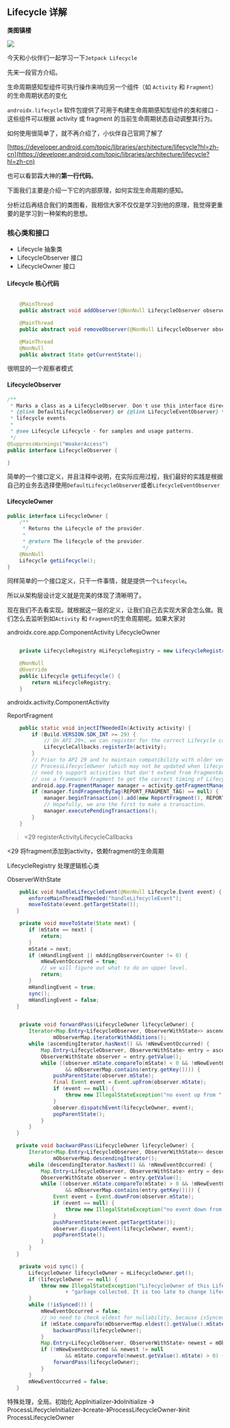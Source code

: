 ## Lifecycle 详解

**类图镇楼**

![](https://mmbiz.qpic.cn/mmbiz_png/ibExRe3rl9wdiazGJDm28uz1Tuq3JicxAVWf9m8dxSuibqviarWt4loUyXZ1X02pVypZokymqBmsxCkZavib4FeGb9EA/0?wx_fmt=png)

今天和小伙伴们一起学习一下`Jetpack Lifecycle`

先来一段官方介绍。

生命周期感知型组件可执行操作来响应另一个组件（如 `Activity` 和 `Fragment`）的生命周期状态的变化

`androidx.lifecycle` 软件包提供了可用于构建生命周期感知型组件的类和接口 - 这些组件可以根据 activity 或 fragment 的当前生命周期状态自动调整其行为。

如何使用很简单了，就不再介绍了，小伙伴自己官网了解了

[https://developer.android.com/topic/libraries/architecture/lifecycle?hl=zh-cn](https://developer.android.com/topic/libraries/architecture/lifecycle?hl=zh-cn)

也可以看郭霖大神的**第一行代码**。

下面我们主要是介绍一下它的内部原理，如何实现生命周期的感知。

分析过后再结合我们的类图看，我相信大家不仅仅是学习到他的原理，我觉得更重要的是学习到一种架构的思想。

### 核心类和接口

* Lifecycle 抽象类
* LifecycleObserver 接口
* LifecycleOwner 接口

#### Lifecycle 核心代码

```java

    @MainThread
    public abstract void addObserver(@NonNull LifecycleObserver observer);

    @MainThread
    public abstract void removeObserver(@NonNull LifecycleObserver observer);

    @MainThread
    @NonNull
    public abstract State getCurrentState();
```

很明显的一个观察者模式


#### LifecycleObserver

```java
/**
 * Marks a class as a LifecycleObserver. Don't use this interface directly. Instead implement either
 * {@link DefaultLifecycleObserver} or {@link LifecycleEventObserver} to be notified about
 * lifecycle events.
 *
 * @see Lifecycle Lifecycle - for samples and usage patterns.
 */
@SuppressWarnings("WeakerAccess")
public interface LifecycleObserver {

}
```

简单的一个接口定义，并且注释中说明，在实际应用过程，我们最好的实践是根据自己的业务去选择使用`DefaultLifecycleObserver`或者`LifecycleEventObserver`


#### LifecycleOwner

```java
public interface LifecycleOwner {
    /**
     * Returns the Lifecycle of the provider.
     *
     * @return The lifecycle of the provider.
     */
    @NonNull
    Lifecycle getLifecycle();
}
```

同样简单的一个接口定义，只干一件事情，就是提供一个`Lifecycle`。

所以从架构层设计定义就是完美的体现了清晰明了。

现在我们不去看实现。就根据这一层的定义，让我们自己去实现大家会怎么做。我们怎么去监听到如`Activity` 和 `Fragment`的生命周期呢。如果大家对

androidx.core.app.ComponentActivity LifecycleOwner

```java

    private LifecycleRegistry mLifecycleRegistry = new LifecycleRegistry(this);

    @NonNull
    @Override
    public Lifecycle getLifecycle() {
        return mLifecycleRegistry;
    }
```

androidx.activity.ComponentActivity


ReportFragment





```java
    public static void injectIfNeededIn(Activity activity) {
        if (Build.VERSION.SDK_INT >= 29) {
            // On API 29+, we can register for the correct Lifecycle callbacks directly
            LifecycleCallbacks.registerIn(activity);
        }
        // Prior to API 29 and to maintain compatibility with older versions of
        // ProcessLifecycleOwner (which may not be updated when lifecycle-runtime is updated and
        // need to support activities that don't extend from FragmentActivity from support lib),
        // use a framework fragment to get the correct timing of Lifecycle events
        android.app.FragmentManager manager = activity.getFragmentManager();
        if (manager.findFragmentByTag(REPORT_FRAGMENT_TAG) == null) {
            manager.beginTransaction().add(new ReportFragment(), REPORT_FRAGMENT_TAG).commit();
            // Hopefully, we are the first to make a transaction.
            manager.executePendingTransactions();
        }
    }
```

 >=29 registerActivityLifecycleCallbacks

 <29 将fragment添加到activity，依赖fragment的生命周期
 
 
 LifecycleRegistry 处理逻辑核心类
 
 ObserverWithState
 
 
 
 ```java
     public void handleLifecycleEvent(@NonNull Lifecycle.Event event) {
        enforceMainThreadIfNeeded("handleLifecycleEvent");
        moveToState(event.getTargetState());
    }
 ```
 
 ```java
     private void moveToState(State next) {
        if (mState == next) {
            return;
        }
        mState = next;
        if (mHandlingEvent || mAddingObserverCounter != 0) {
            mNewEventOccurred = true;
            // we will figure out what to do on upper level.
            return;
        }
        mHandlingEvent = true;
        sync();
        mHandlingEvent = false;
    }
 ```
 
 ```java
 
     private void forwardPass(LifecycleOwner lifecycleOwner) {
        Iterator<Map.Entry<LifecycleObserver, ObserverWithState>> ascendingIterator =
                mObserverMap.iteratorWithAdditions();
        while (ascendingIterator.hasNext() && !mNewEventOccurred) {
            Map.Entry<LifecycleObserver, ObserverWithState> entry = ascendingIterator.next();
            ObserverWithState observer = entry.getValue();
            while ((observer.mState.compareTo(mState) < 0 && !mNewEventOccurred
                    && mObserverMap.contains(entry.getKey()))) {
                pushParentState(observer.mState);
                final Event event = Event.upFrom(observer.mState);
                if (event == null) {
                    throw new IllegalStateException("no event up from " + observer.mState);
                }
                observer.dispatchEvent(lifecycleOwner, event);
                popParentState();
            }
        }
    }

    private void backwardPass(LifecycleOwner lifecycleOwner) {
        Iterator<Map.Entry<LifecycleObserver, ObserverWithState>> descendingIterator =
                mObserverMap.descendingIterator();
        while (descendingIterator.hasNext() && !mNewEventOccurred) {
            Map.Entry<LifecycleObserver, ObserverWithState> entry = descendingIterator.next();
            ObserverWithState observer = entry.getValue();
            while ((observer.mState.compareTo(mState) > 0 && !mNewEventOccurred
                    && mObserverMap.contains(entry.getKey()))) {
                Event event = Event.downFrom(observer.mState);
                if (event == null) {
                    throw new IllegalStateException("no event down from " + observer.mState);
                }
                pushParentState(event.getTargetState());
                observer.dispatchEvent(lifecycleOwner, event);
                popParentState();
            }
        }
    }
 
     private void sync() {
        LifecycleOwner lifecycleOwner = mLifecycleOwner.get();
        if (lifecycleOwner == null) {
            throw new IllegalStateException("LifecycleOwner of this LifecycleRegistry is already"
                    + "garbage collected. It is too late to change lifecycle state.");
        }
        while (!isSynced()) {
            mNewEventOccurred = false;
            // no need to check eldest for nullability, because isSynced does it for us.
            if (mState.compareTo(mObserverMap.eldest().getValue().mState) < 0) {
                backwardPass(lifecycleOwner);
            }
            Map.Entry<LifecycleObserver, ObserverWithState> newest = mObserverMap.newest();
            if (!mNewEventOccurred && newest != null
                    && mState.compareTo(newest.getValue().mState) > 0) {
                forwardPass(lifecycleOwner);
            }
        }
        mNewEventOccurred = false;
    }
 ```
 
 特殊处理，全局。初始化  AppInitializer-》doInitialize -》 ProcessLifecycleInitializer-》create-》ProcessLifecycleOwner-》init
 ProcessLifecycleOwner
 
 
 
 
 
 
 
 
 
 
 